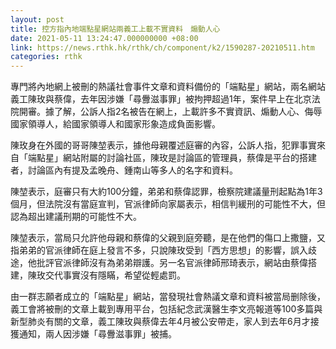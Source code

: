 ```yaml
---
layout: post
title: 控方指內地端點星網站兩義工上載不實資料　煽動人心
date: 2021-05-11 13:24:47.000000000 +08:00
link: https://news.rthk.hk/rthk/ch/component/k2/1590287-20210511.htm
categories: rthk
---
```


專門將內地網上被刪的熱議社會事件文章和資料備份的「端點星」網站，兩名網站義工陳玫與蔡偉，去年因涉嫌「尋釁滋事罪」被拘押超過1年，案件早上在北京法院開審。據了解，公訴人指2名被告在網上，上載許多不實資訊、煽動人心、侮辱國家領導人，給國家領導人和國家形象造成負面影響。

陳玫身在外國的哥哥陳堃表示，據他母親覆述庭審的內容，公訴人指，犯罪事實來自「端點星」網站附屬的討論社區，陳玫是討論區的管理員，蔡偉是平台的搭建者，討論區內有提及孟晚舟、鍾南山等多人的名字和資料。

陳堃表示，庭審只有大約100分鐘，弟弟和蔡偉認罪，檢察院建議量刑起點為1年3個月，但法院沒有當庭宣判，官派律師向家屬表示，相信判緩刑的可能性不大，但認為超出建議刑期的可能性不大。

陳堃表示，當局只允許他母親和蔡偉的父親到庭旁聽，是在他們的傷口上撒鹽，又指弟弟的官派律師在庭上發言不多，只說陳玫受到「西方思想」的影響，誤入歧途，他批評官派律師沒有為弟弟辯護。另一名官派律師邢琦表示，網站由蔡偉搭建，陳玫交代事實沒有隱瞞，希望從輕處罰。

由一群志願者成立的「端點星」網站，當發現社會熱議文章和資料被當局删除後，義工會將被刪的文章上載到專用平台，包括紀念武漢醫生李文亮報道等100多篇與新型肺炎有關的文章，義工陳玫與蔡偉去年4月被公安帶走，家人到去年6月才接獲通知，兩人因涉嫌「尋釁滋事罪」被捕。
